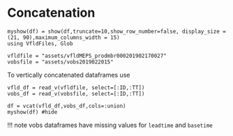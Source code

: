 
# Concatenation  


```@setup vcat
myshow(df) = show(df,truncate=10,show_row_number=false, display_size = (21, 90),maximum_columns_width = 15) 
using VfldFiles, Glob

vfldfile = "assets/vfldMEPS_prodmbr000201902170027" 
vobsfile = "assets/vobs2019022015"

```

To vertically concatenated dataframes use 

```@example vcat
vfld_df = read_v(vfldfile, select=[:ID,:TT])
vobs_df = read_v(vobsfile, select=[:ID,:TT])

df = vcat(vfld_df,vobs_df,cols=:union)
myshow(df) #hide
```


!!! note 
    vobs dataframes have missing values for `leadtime` and `basetime`

